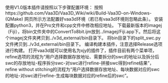 使用V1.0版本插件请按照以下步骤配置环境：
按照https://github.com/Vaa3D/Vaa3D_Wiki/wiki/Build-Vaa3D-on-Windows-(QMake) 网页所示方法配置好vaa3d环境（若已有vaa3d环境则忽略此条）。
安装配置python3，并在Pro文件和cpp文件中修改相应地址。
下载最新版本的imagej（Fiji），将bin文件夹中的ConvertTo8bit.ijm放到../imagej/Fiji.app下。然后将这个imagej文件夹拷贝到../v3d_external/bin目录下。
将bin目录下的split_swc.py文件拷贝到../v3d_external/bin目录下。
编译构建本插件，注意选择Release选项进行构建。
打开vaa3d就可以使用名为xjy的插件了，插件目前有两个菜单项，refine选项的流程为“用户选择数据存放地址、需要拆分的swc的地址以及拆分后swc的存放地址-程序拆分swc-对swc进行refine-拼接swc得到refine结果”，refine without stitching的流程为“用户选择数据存放地址、每块数据对应的swc的地址-对swc进行refine-生成每块数据对应的refine后的swc”。
